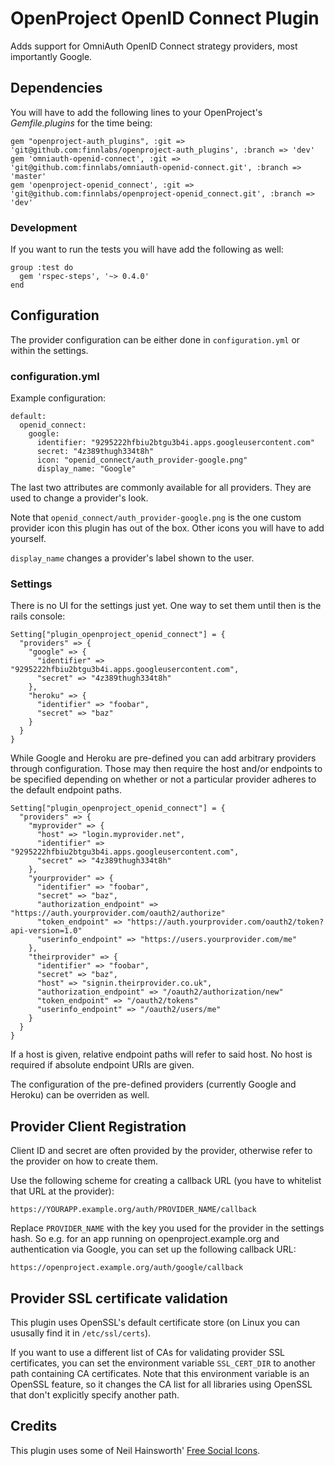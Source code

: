 # OpenProject OpenID Connect Plugin

Adds support for OmniAuth OpenID Connect strategy providers, most importantly Google.

## Dependencies

You will have to add the following lines to your OpenProject's _Gemfile.plugins_ for the time being:

    gem "openproject-auth_plugins", :git => 'git@github.com:finnlabs/openproject-auth_plugins', :branch => 'dev'
    gem 'omniauth-openid-connect', :git => 'git@github.com:finnlabs/omniauth-openid-connect.git', :branch => 'master'
    gem 'openproject-openid_connect', :git => 'git@github.com:finnlabs/openproject-openid_connect.git', :branch => 'dev'

### Development

If you want to run the tests you will have add the following as well:

    group :test do
  	  gem 'rspec-steps', '~> 0.4.0'
  	end

## Configuration

The provider configuration can be either done in `configuration.yml` or within the settings.

### configuration.yml

Example configuration:

    default:
      openid_connect:
  	    google:
          identifier: "9295222hfbiu2btgu3b4i.apps.googleusercontent.com"
          secret: "4z389thugh334t8h"
          icon: "openid_connect/auth_provider-google.png"
          display_name: "Google"

The last two attributes are commonly available for all providers.
They are used to change a provider's look.

Note that `openid_connect/auth_provider-google.png` is the one custom provider icon this plugin has out of the box. Other icons you will have to add yourself.

`display_name` changes a provider's label shown to the user.

### Settings

There is no UI for the settings just yet. One way to set them until then is the rails console:

    Setting["plugin_openproject_openid_connect"] = {
      "providers" => {
        "google" => {
          "identifier" => "9295222hfbiu2btgu3b4i.apps.googleusercontent.com",
          "secret" => "4z389thugh334t8h"
        },
        "heroku" => {
          "identifier" => "foobar",
          "secret" => "baz"
        }
      }
    }

While Google and Heroku are pre-defined you can add arbitrary providers through configuration.
Those may then require the host and/or endpoints to be specified depending on whether or not a particular provider adheres to the default endpoint paths.

    Setting["plugin_openproject_openid_connect"] = {
      "providers" => {
        "myprovider" => {
          "host" => "login.myprovider.net",
          "identifier" => "9295222hfbiu2btgu3b4i.apps.googleusercontent.com",
          "secret" => "4z389thugh334t8h"
        },
        "yourprovider" => {
          "identifier" => "foobar",
          "secret" => "baz",
          "authorization_endpoint" => "https://auth.yourprovider.com/oauth2/authorize"
  		  "token_endpoint" => "https://auth.yourprovider.com/oauth2/token?api-version=1.0"
  		  "userinfo_endpoint" => "https://users.yourprovider.com/me"
        },
        "theirprovider" => {
          "identifier" => "foobar",
          "secret" => "baz",
          "host" => "signin.theirprovider.co.uk",
          "authorization_endpoint" => "/oauth2/authorization/new"
  		  "token_endpoint" => "/oauth2/tokens"
  		  "userinfo_endpoint" => "/oauth2/users/me"
        }
      }
    }

If a host is given, relative endpoint paths will refer to said host.
No host is required if absolute endpoint URIs are given.

The configuration of the pre-defined providers (currently Google and Heroku) can be overriden as well.

## Provider Client Registration

Client ID and secret are often provided by the provider, otherwise refer to the provider on how to create them.

Use the following scheme for creating a callback URL (you have to whitelist that URL at the provider):

    https://YOURAPP.example.org/auth/PROVIDER_NAME/callback

Replace `PROVIDER_NAME` with the key you used for the provider in the settings hash. So e.g. for an app running on openproject.example.org and authentication via Google, you can set up the following callback URL:

    https://openproject.example.org/auth/google/callback

## Provider SSL certificate validation

This plugin uses OpenSSL's default certificate store (on Linux you can ususally find it in `/etc/ssl/certs`).

If you want to use a different list of CAs for validating provider SSL certificates, you can set the environment variable `SSL_CERT_DIR` to another path containing CA certificates. Note that this environment variable is an OpenSSL feature, so it changes the CA list for all libraries using OpenSSL that don't explicitly specify another path.

## Credits

This plugin uses some of Neil Hainsworth' [Free Social Icons](http://www.neilorangepeel.com/free-social-icons/).
